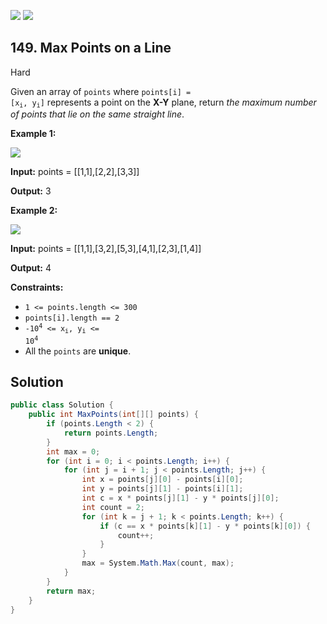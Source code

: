 [![](https://img.shields.io/github/stars/LeetCode-in-Net/LeetCode-in-Net?label=Stars&style=flat-square)](https://github.com/LeetCode-in-Net/LeetCode-in-Net)
[![](https://img.shields.io/github/forks/LeetCode-in-Net/LeetCode-in-Net?label=Fork%20me%20on%20GitHub%20&style=flat-square)](https://github.com/LeetCode-in-Net/LeetCode-in-Net/fork)

## 149\. Max Points on a Line

Hard

Given an array of `points` where <code>points[i] = [x<sub>i</sub>, y<sub>i</sub>]</code> represents a point on the **X-Y** plane, return _the maximum number of points that lie on the same straight line_.

**Example 1:**

![](https://assets.leetcode.com/uploads/2021/02/25/plane1.jpg)

**Input:** points = \[\[1,1],[2,2],[3,3]]

**Output:** 3 

**Example 2:**

![](https://assets.leetcode.com/uploads/2021/02/25/plane2.jpg)

**Input:** points = \[\[1,1],[3,2],[5,3],[4,1],[2,3],[1,4]]

**Output:** 4 

**Constraints:**

*   `1 <= points.length <= 300`
*   `points[i].length == 2`
*   <code>-10<sup>4</sup> <= x<sub>i</sub>, y<sub>i</sub> <= 10<sup>4</sup></code>
*   All the `points` are **unique**.

## Solution

```csharp
public class Solution {
    public int MaxPoints(int[][] points) {
        if (points.Length < 2) {
            return points.Length;
        }
        int max = 0;
        for (int i = 0; i < points.Length; i++) {
            for (int j = i + 1; j < points.Length; j++) {
                int x = points[j][0] - points[i][0];
                int y = points[j][1] - points[i][1];
                int c = x * points[j][1] - y * points[j][0];
                int count = 2;
                for (int k = j + 1; k < points.Length; k++) {
                    if (c == x * points[k][1] - y * points[k][0]) {
                        count++;
                    }
                }
                max = System.Math.Max(count, max);
            }
        }
        return max;
    }
}
```